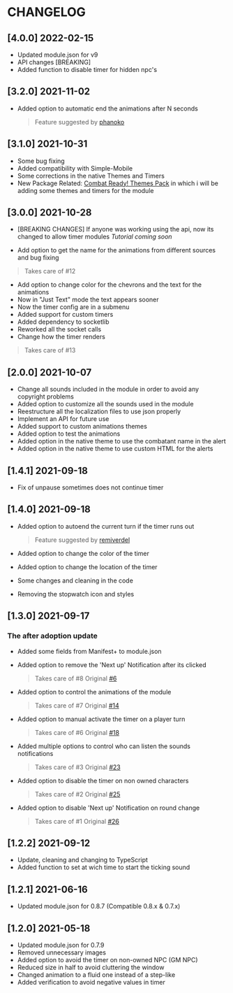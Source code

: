 # CHANGELOG
## [4.0.0] 2022-02-15
* Updated module.json for v9
* API changes [BREAKING]
* Added function to disable timer for hidden npc's

## [3.2.0] 2021-11-02
* Added option to automatic end the animations after N seconds
    > Feature suggested by [phanoko](https://www.reddit.com/user/phanoko/)

## [3.1.0] 2021-10-31
* Some bug fixing
* Added compatibility with Simple-Mobile
* Some corrections in the native Themes and Timers
* New Package Related: [Combat Ready! Themes Pack](https://github.com/Teshynil/combatreadythemes) in which i will be adding some themes and timers for the module

## [3.0.0] 2021-10-28
* [BREAKING CHANGES] If anyone was working using the api, now its changed to allow timer modules *Tutorial coming soon*

* Add option to get the name for the animations from different sources and bug fixing
> Takes care of #12 
* Add option to change color for the chevrons and the text for the animations
* Now in "Just Text" mode the text appears sooner
* Now the timer config are in a submenu
* Added support for custom timers
* Added dependency to socketlib 
* Reworked all the socket calls
* Change how the timer renders
> Takes care of #13 

## [2.0.0] 2021-10-07

* Change all sounds included in the module in order to avoid any copyright problems
* Added option to customize all the sounds used in the module
* Reestructure all the localization files to use json properly
* Implement an API for future use
* Added support to custom animations themes
* Added option to test the animations
* Added option in the native theme to use the combatant name in the alert
* Added option in the native theme  to use custom HTML for the alerts

## [1.4.1] 2021-09-18

* Fix of unpause sometimes does not continue timer

## [1.4.0] 2021-09-18

* Added option to autoend the current turn if the timer runs out
    > Feature suggested by [remiverdel](https://github.com/remiverdel)

* Added option to change the color of the timer
* Added option to change the location of the timer
* Some changes and cleaning in the code
* Removing the stopwatch icon and styles

## [1.3.0] 2021-09-17

### The after adoption update

* Added some fields from Manifest+ to module.json
* Added option to remove the 'Next up' Notification after its clicked
    > Takes care of #8 Original [#6](https://github.com/smilligan93/combatready/issues/14)

* Added option to control the animations of the module
    > Takes care of #7 Original [#14](https://github.com/smilligan93/combatready/issues/14)

* Added option to manual activate the timer on a player turn
    > Takes care of #6 Original [#18](https://github.com/smilligan93/combatready/issues/18)

* Added multiple options to control who can listen the sounds notifications
    > Takes care of #3 Original [#23](https://github.com/smilligan93/combatready/issues/23)

* Added option to disable the timer on non owned characters
    > Takes care of #2 Original [#25](https://github.com/smilligan93/combatready/issues/25)

* Added option to disable 'Next up' Notification on round change
    > Takes care of #1 Original [#26](https://github.com/smilligan93/combatready/issues/26)

## [1.2.2] 2021-09-12

* Update, cleaning and changing to TypeScript
* Added function to set at wich time to start the ticking sound

## [1.2.1] 2021-06-16

* Updated module.json for 0.8.7 (Compatible 0.8.x & 0.7.x)

## [1.2.0] 2021-05-18

* Updated module.json for 0.7.9
* Removed unnecessary images
* Added option to avoid the timer on non-owned NPC (GM NPC)
* Reduced size in half to avoid cluttering the window
* Changed animation to a fluid one instead of a step-like 
* Added verification to avoid negative values in timer
